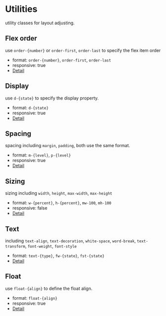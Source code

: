 # Utilities

utility classes for layout adjusting.


## Flex order
use `order-{number}` or `order-first`, `order-last` to specify the flex item order
- format: `order-{number}`, `order-first`, `order-last`
- responsive: true
- [Detail](/docs/utilities/order)


## Display
use `d-{state}` to specify the display property.
- format: `d-{state}`
- responsive: true
- [Detail](/docs/utilities/display)


## Spacing
spacing including `margin`, `padding`, both use the same format.

- format: `m-{level}`, `p-{level}`
- responsive: true
- [Detail](/docs/utilities/spacing)


## Sizing
sizing including `width`, `height`, `max-width`, `max-height`

- format: `w-{percent}`, `h-{percent}`, `mw-100`, `mh-100`
- responsive: false
- [Detail](/docs/utilities/sizing)


## Text
including `text-align`, `text-decoration`, `white-space`, `word-break`, `text-transform`, `font-weight`, `font-style`

- format: `text-{type}`, `fw-{state}`, `fst-{state}`
- [Detail](/docs/utilities/text)


## Float
use `float-{align}` to define the float align.

- format: `float-{align}`
- responsive: true
- [Detail](/docs/utilities/float)
